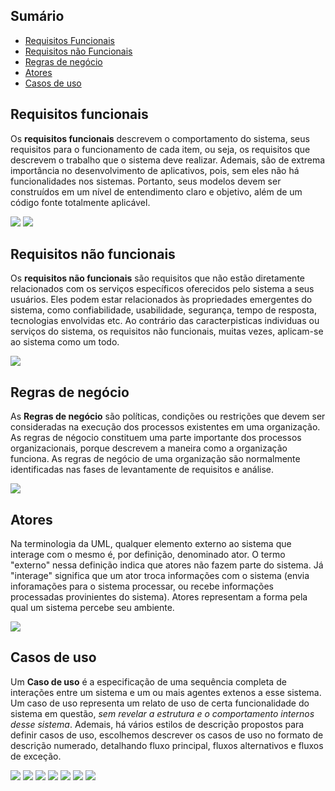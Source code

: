 ## Sumário

- [Requisitos Funcionais](#requisitos-funcionais)
- [Requisitos não Funcionais](#requisitos-não-funcionais)
- [Regras de negócio](#regras-de-negócio)
- [Atores](#atores)
- [Casos de uso](#casos-de-uso)

## Requisitos funcionais
Os **requisitos funcionais** descrevem o comportamento do sistema, seus requisitos para o funcionamento de cada item, ou seja, os requisitos que descrevem o trabalho que o sistema deve realizar. Ademais, são de extrema importância no desenvolvimento de aplicativos, pois, sem eles não há funcionalidades nos sistemas. Portanto, seus modelos devem ser construídos em um nível de entendimento claro e objetivo, além de um código fonte totalmente aplicável.

<img  src="..\assets\APS-Planilha\Requisitos Funcionais\Requisitos Funcionais-1.jpg"/>
<img  src="..\assets\APS-Planilha\Requisitos Funcionais\Requisitos Funcionais-2.jpg"/>

## Requisitos não funcionais
Os **requisitos não funcionais** são requisitos que não estão diretamente relacionados com os serviços específicos oferecidos pelo sistema a seus usuários. Eles podem estar relacionados às propriedades emergentes do sistema, como confiabilidade, usabilidade, segurança, tempo de resposta, tecnologias envolvidas etc. Ao contrário das caracterpisticas individuas ou serviços do sistema, os requisitos não funcionais, muitas vezes, aplicam-se ao sistema como um todo.

<img  src="..\assets\APS-Planilha\Requisitos Não Funcionais\Requisitos Não Funcionais-1.jpg"/>

## Regras de negócio
As **Regras de negócio** são políticas, condições ou restrições que devem ser consideradas na execução dos processos existentes em uma organização. As regras de négocio constituem uma parte importante dos processos organizacionais, porque descrevem a maneira como a organização funciona. As regras de negócio de uma organização são normalmente identificadas nas fases de levantamente de requisitos e análise. 

<img  src="..\assets\APS-Planilha\Regras de Negócio\Regras de Negócio-1.jpg"/>

## Atores
Na terminologia da UML, qualquer elemento externo ao sistema que interage com o mesmo é, por definição, denominado ator. O termo "externo" nessa definição indica que atores não fazem parte do sistema. Já "interage" significa que um ator troca informações com o sistema (envia inforamações para o sistema processar, ou recebe informações processadas provinientes do sistema). Atores representam a forma pela qual um sistema percebe seu ambiente.

<img  src="..\assets\APS-Planilha\Atores\Atores-1.jpg"/>

## Casos de uso
Um **Caso de uso** é a especificação de uma sequência completa de interações entre um sistema e um ou mais agentes extenos a esse sistema. Um caso de uso representa um relato de uso de certa funcionalidade do sistema em questão, *sem revelar a estrutura e o comportamento internos desse sistema*. Ademais, há vários estilos de descrição propostos para definir casos de uso, escolhemos descrever os casos de uso no formato de descrição numerado, detalhando fluxo principal, fluxos alternativos e fluxos de exceção.

<img  src="..\assets\APS-Planilha\Casos de Uso\Documentação-System - Casos de Uso-1.jpg"/>

<img  src="..\assets\APS-Planilha\Casos de Uso\Documentação-System - Casos de Uso-2.jpg"/>

<img  src="..\assets\APS-Planilha\Casos de Uso\Documentação-System - Casos de Uso-3.jpg"/>
<img  src="..\assets\APS-Planilha\Casos de Uso\Documentação-System - Casos de Uso-4.jpg"/>

<img  src="..\assets\APS-Planilha\Casos de Uso\Documentação-System - Casos de Uso-5.jpg"/>
<img  src="..\assets\APS-Planilha\Casos de Uso\Documentação-System - Casos de Uso-6.jpg"/>
<img  src="..\assets\APS-Planilha\Casos de Uso\Documentação-System - Casos de Uso-7.jpg"/>










